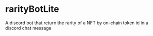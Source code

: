 # rarityBotLite
 A discord bot that return the rarity of a NFT by on-chain token id in a discord chat message
